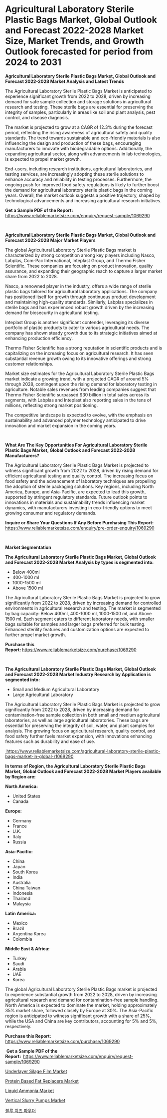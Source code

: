 <p><h1>Agricultural Laboratory Sterile Plastic Bags Market, Global Outlook and Forecast 2022-2028 Market Size, Market Trends, and Growth Outlook forecasted for period from 2024 to 2031</h1></p><p><strong>Agricultural Laboratory Sterile Plastic Bags Market, Global Outlook and Forecast 2022-2028 Market Analysis and Latest Trends</strong></p>
<p><p>The Agricultural Laboratory Sterile Plastic Bags Market is anticipated to experience significant growth from 2022 to 2028, driven by increasing demand for safe sample collection and storage solutions in agricultural research and testing. These sterile bags are essential for preserving the integrity of samples, particularly in areas like soil and plant analysis, pest control, and disease diagnosis.</p><p>The market is projected to grow at a CAGR of 12.3% during the forecast period, reflecting the rising awareness of agricultural safety and quality standards. The trend towards sustainable and eco-friendly materials is also influencing the design and production of these bags, encouraging manufacturers to innovate with biodegradable options. Additionally, the expanding agricultural sector, along with advancements in lab technologies, is expected to propel market growth. </p><p>End-users, including research institutions, agricultural laboratories, and testing services, are increasingly adopting these sterile solutions to enhance accuracy and reliability in testing processes. Furthermore, the ongoing push for improved food safety regulations is likely to further boost the demand for agricultural laboratory sterile plastic bags in the coming years. Overall, the market outlook suggests a positive trajectory, shaped by technological advancements and increasing agricultural research initiatives.</p></p>
<p><strong>Get a Sample PDF of the Report:&nbsp;</strong> <a href="https://www.reliablemarketsize.com/enquiry/request-sample/1069290">https://www.reliablemarketsize.com/enquiry/request-sample/1069290</a></p>
<p>&nbsp;</p>
<p><strong>Agricultural Laboratory Sterile Plastic Bags Market, Global Outlook and Forecast 2022-2028 Major Market Players</strong></p>
<p><p>The global Agricultural Laboratory Sterile Plastic Bags market is characterized by strong competition among key players including Nasco, Labplas, Com-Pac International, Inteplast Group, and Thermo Fisher Scientific. These companies are focusing on product innovation, quality assurance, and expanding their geographic reach to capture a larger market share from 2022 to 2028.</p><p>Nasco, a renowned player in the industry, offers a wide range of sterile plastic bags tailored for agricultural laboratory applications. The company has positioned itself for growth through continuous product development and maintaining high-quality standards. Similarly, Labplas specializes in sterile bags and has experienced robust growth driven by the increasing demand for biosecurity in agricultural testing.</p><p>Inteplast Group is another significant contender, leveraging its diverse portfolio of plastic products to cater to various agricultural needs. The company has shown steady growth due to its strategic initiatives aimed at enhancing production efficiency.</p><p>Thermo Fisher Scientific has a strong reputation in scientific products and is capitalizing on the increasing focus on agricultural research. It has seen substantial revenue growth owing to its innovative offerings and strong customer relationships.</p><p>Market size estimates for the Agricultural Laboratory Sterile Plastic Bags market indicate a growing trend, with a projected CAGR of around 5% through 2028, contingent upon the rising demand for laboratory testing in agriculture. Notable sales revenues from leading companies suggest that Thermo Fisher Scientific surpassed $30 billion in total sales across its segments, with Labplas and Inteplast also reporting sales in the tens of millions, reflecting strong market positioning. </p><p>The competitive landscape is expected to evolve, with the emphasis on sustainability and advanced polymer technology anticipated to drive innovation and market expansion in the coming years.</p></p>
<p>&nbsp;</p>
<p><strong>What Are The Key Opportunities For Agricultural Laboratory Sterile Plastic Bags Market, Global Outlook and Forecast 2022-2028 Manufacturers?</strong></p>
<p><p>The Agricultural Laboratory Sterile Plastic Bags Market is projected to witness significant growth from 2022 to 2028, driven by rising demand for efficient agricultural testing and quality control. The increasing focus on food safety and the advancement of laboratory techniques are propelling the adoption of sterile packaging solutions. Key regions, including North America, Europe, and Asia-Pacific, are expected to lead this growth, supported by stringent regulatory standards. Future outlook points to innovations in materials and sustainability trends influencing market dynamics, with manufacturers investing in eco-friendly options to meet growing consumer and regulatory demands.</p></p>
<p><strong>Inquire or Share Your Questions If Any Before Purchasing This Report:</strong> <a href="https://www.reliablemarketsize.com/enquiry/pre-order-enquiry/1069290">https://www.reliablemarketsize.com/enquiry/pre-order-enquiry/1069290</a></p>
<p>&nbsp;</p>
<p><strong>Market Segmentation</strong></p>
<p><strong>The Agricultural Laboratory Sterile Plastic Bags Market, Global Outlook and Forecast 2022-2028 Market Analysis by types is segmented into:</strong></p>
<p><ul><li>Below 400ml</li><li>400-1000 ml</li><li>1000-1500 ml</li><li>Above 1500 ml</li></ul></p>
<p><p>The Agricultural Laboratory Sterile Plastic Bags Market is projected to grow significantly from 2022 to 2028, driven by increasing demand for controlled environments in agricultural research and testing. The market is segmented by bag capacity: Below 400ml, 400-1000 ml, 1000-1500 ml, and Above 1500 ml. Each segment caters to different laboratory needs, with smaller bags suitable for samples and larger bags preferred for bulk testing. Enhanced sterility features and customization options are expected to further propel market growth.</p></p>
<p><strong>Purchase this Report:&nbsp;</strong><a href="https://www.reliablemarketsize.com/purchase/1069290">https://www.reliablemarketsize.com/purchase/1069290</a></p>
<p>&nbsp;</p>
<p><strong>The Agricultural Laboratory Sterile Plastic Bags Market, Global Outlook and Forecast 2022-2028 Market Industry Research by Application is segmented into:</strong></p>
<p><ul><li>Small and Medium Agricultural Laboratory</li><li>Large Agricultural Laboratory</li></ul></p>
<p><p>The Agricultural Laboratory Sterile Plastic Bags Market is projected to grow significantly from 2022 to 2028, driven by increasing demand for contamination-free sample collection in both small and medium agricultural laboratories, as well as large agricultural laboratories. These bags are essential for preserving the integrity of soil, water, and plant samples for analysis. The growing focus on agricultural research, quality control, and food safety further fuels market expansion, with innovations enhancing features such as durability and ease of use.</p></p>
<p><a href="https://www.reliablemarketsize.com/agricultural-laboratory-sterile-plastic-bags-market-in-global-r1069290">&nbsp;https://www.reliablemarketsize.com/agricultural-laboratory-sterile-plastic-bags-market-in-global-r1069290</a></p>
<p><strong>In terms of Region, the Agricultural Laboratory Sterile Plastic Bags Market, Global Outlook and Forecast 2022-2028 Market Players available by Region are:</strong></p>
<p>
    <p> <strong> North America: </strong>
        <ul>
            <li>United States</li>
            <li>Canada</li>
        </ul>
        </p> 
    <p> <strong> Europe: </strong>
        <ul>
            <li>Germany</li>
            <li>France</li>
            <li>U.K.</li>
            <li>Italy</li>
            <li>Russia</li>
        </ul>
        </p> 
    <p> <strong> Asia-Pacific: </strong>
        <ul>
            <li>China</li>
            <li>Japan</li>
            <li>South Korea</li>
            <li>India</li>
            <li>Australia</li>
            <li>China Taiwan</li>
            <li>Indonesia</li>
            <li>Thailand</li>
            <li>Malaysia</li>
        </ul>
        </p> 
    <p> <strong> Latin America: </strong>
        <ul>
            <li>Mexico</li>
            <li>Brazil</li>
            <li>Argentina Korea</li>
            <li>Colombia</li>
        </ul>
        </p> 
    <p> <strong> Middle East & Africa: </strong>
        <ul>
            <li>Turkey</li>
            <li>Saudi</li>
            <li>Arabia</li>
            <li>UAE</li>
            <li>Korea</li>
        </ul>
    </p>
    </p>
<p><p>The global Agricultural Laboratory Sterile Plastic Bags market is projected to experience substantial growth from 2022 to 2028, driven by increasing agricultural research and demand for contamination-free sample handling. North America is expected to dominate the market, holding approximately 35% market share, followed closely by Europe at 30%. The Asia-Pacific region is anticipated to witness significant growth with a share of 25%, while the USA and China are key contributors, accounting for 5% and 5%, respectively.</p></p>
<p><strong>Purchase this Report: </strong><a href="https://www.reliablemarketsize.com/purchase/1069290">https://www.reliablemarketsize.com/purchase/1069290</a></p>
<p>&nbsp;<strong>Get a Sample PDF of the Report:&nbsp;&nbsp;</strong><a href="https://www.reliablemarketsize.com/enquiry/request-sample/1069290">https://www.reliablemarketsize.com/enquiry/request-sample/1069290</a></p>
<p><strong></strong></p>
<p><p><a href="https://issuu.com/reportprime-2/docs/underlayer-silage-film-market-size-_044802c83a1af2">Underlayer Silage Film Market</a></p><p><a href="https://medium.com/@alan.ball8990/the-protein-based-fat-replacers-market-is-anticipated-to-experience-significant-growth-with-a-572ce1f98755">Protein Based Fat Replacers Market</a></p><p><a href="https://medium.com/@lorenzobode/liquid-ammonia-market-size-market-segmentation-market-trends-and-growth-analysis-forecast-till-47a5c4358861">Liquid Ammonia Market</a></p><p><a href="https://www.linkedin.com/pulse/vertical-slurry-pumps-market-size-segmentation-trends-growth-ywdvf?trackingId=fdXSm4D6SEqVRskm0C23yQ%3D%3D">Vertical Slurry Pumps Market</a></p><p><a href="https://github.com/laholand/Market-Research-Report-List-6/blob/main/126067810458.md">블루 치즈 파우더</a></p></p>